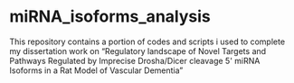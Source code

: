 # miRNA_isoforms_analysis
This repository contains a portion of codes and scripts i used to complete my dissertation work on “Regulatory landscape of Novel Targets and Pathways Regulated by Imprecise Drosha/Dicer cleavage 5' miRNA Isoforms in a Rat Model of Vascular Dementia” 
